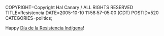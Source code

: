 COPYRIGHT=Copyright Hal Canary / ALL RIGHTS RESERVED
TITLE=Resistencia
DATE=2005-10-10 11:58:57-05:00 (CDT)
POSTID=520
CATEGORIES=politics;

Happy [Día de la Resistencia Indígena](http://en.wikipedia.org/wiki/D%C3%ADa_de_la_Resistencia_Ind%C3%ADgena)!
